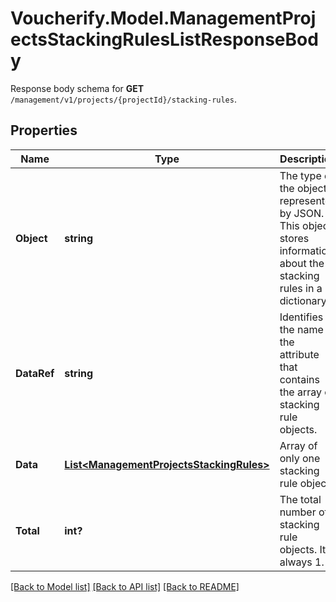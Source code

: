 # Voucherify.Model.ManagementProjectsStackingRulesListResponseBody
Response body schema for **GET** `/management/v1/projects/{projectId}/stacking-rules`.

## Properties

Name | Type | Description | Notes
------------ | ------------- | ------------- | -------------
**Object** | **string** | The type of the object represented by JSON. This object stores information about the stacking rules in a dictionary. | [optional] 
**DataRef** | **string** | Identifies the name of the attribute that contains the array of stacking rule objects. | [optional] 
**Data** | [**List&lt;ManagementProjectsStackingRules&gt;**](ManagementProjectsStackingRules.md) | Array of only one stacking rule object. | [optional] 
**Total** | **int?** | The total number of stacking rule objects. It is always 1. | [optional] 

[[Back to Model list]](../README.md#documentation-for-models) [[Back to API list]](../README.md#documentation-for-api-endpoints) [[Back to README]](../README.md)

